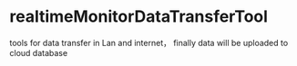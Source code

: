 # realtimeMonitorDataTransferTool
tools for data transfer in Lan and internet， finally data will be uploaded to cloud database
